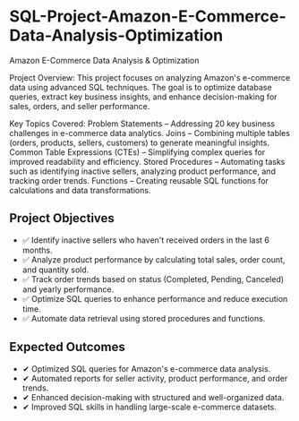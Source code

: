 # SQL-Project-Amazon-E-Commerce-Data-Analysis-Optimization

Amazon E-Commerce Data Analysis & Optimization

Project Overview:
This project focuses on analyzing Amazon's e-commerce data using advanced SQL techniques. 
The goal is to optimize database queries, extract key business insights, and
enhance decision-making for sales, orders, and seller performance.

Key Topics Covered:
Problem Statements – Addressing 20 key business challenges in e-commerce data analytics.
Joins – Combining multiple tables (orders, products, sellers, customers) to generate meaningful insights.
Common Table Expressions (CTEs) – Simplifying complex queries for improved readability and efficiency.
Stored Procedures – Automating tasks such as identifying inactive sellers, analyzing product performance, and tracking order trends.
Functions – Creating reusable SQL functions for calculations and data transformations.
## Project Objectives
- ✅ Identify inactive sellers who haven't received orders in the last 6 months.
- ✅ Analyze product performance by calculating total sales, order count, and quantity sold.
- ✅ Track order trends based on status (Completed, Pending, Canceled) and yearly performance.
- ✅ Optimize SQL queries to enhance performance and reduce execution time.
- ✅ Automate data retrieval using stored procedures and functions.

## Expected Outcomes
- ✔ Optimized SQL queries for Amazon's e-commerce data analysis.
- ✔ Automated reports for seller activity, product performance, and order trends.
- ✔ Enhanced decision-making with structured and well-organized data.
- ✔ Improved SQL skills in handling large-scale e-commerce datasets.

